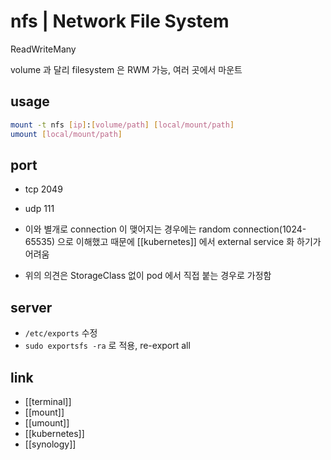# nfs | Network File System

ReadWriteMany

volume 과 달리 filesystem 은 RWM 가능, 여러 곳에서 마운트

## usage
```sh
mount -t nfs [ip]:[volume/path] [local/mount/path]
umount [local/mount/path]
```

## port
- tcp 2049
- udp 111

- 이와 별개로 connection 이 맺어지는 경우에는 random connection(1024-65535) 으로 이해했고 때문에 [[kubernetes]] 에서 external service 화 하기가 어려움
- 위의 의견은 StorageClass 없이 pod 에서 직접 붙는 경우로 가정함

## server
- `/etc/exports` 수정
- `sudo exportsfs -ra` 로 적용, re-export all

## link
- [[terminal]]
- [[mount]]
- [[umount]]
- [[kubernetes]]
- [[synology]]

